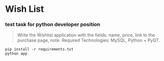 # Wish List

### test task for python developer position

> Write the Wishlist application with the fields: 
> name, price, link to the purchase page, note. 
> Required Technologies: MySQL, Python + PyQT. 

    pip install -r requirements.txt
    python app
